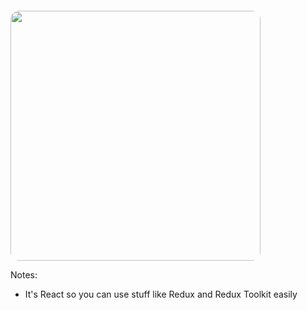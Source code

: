 
<img src="img/redux-logo.svg" height="400" style="margin-top: 2em; border-radius: 1em;" />

Notes:
- It's React so you can use stuff like Redux and Redux Toolkit easily
